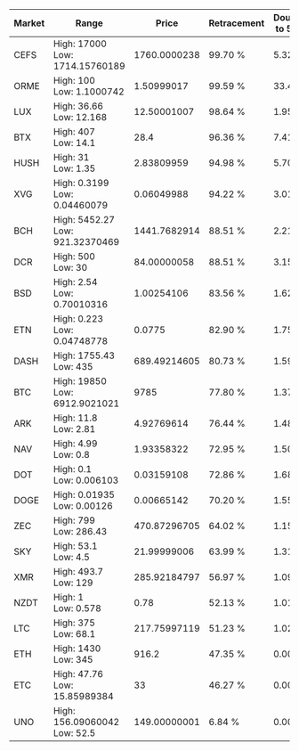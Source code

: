 | Market | Range | Price| Retracement | Doubles to 50% |
| --- | --- | --- | --- | --- |
| CEFS | High: 17000<br />Low: 1714.15760189 | 1760.0000238 | 99.70 % | 5.32 |
| ORME | High: 100<br />Low: 1.1000742 | 1.50999017 | 99.59 % | 33.48 |
| LUX | High: 36.66<br />Low: 12.168 | 12.50001007 | 98.64 % | 1.95 |
| BTX | High: 407<br />Low: 14.1 | 28.4 | 96.36 % | 7.41 |
| HUSH | High: 31<br />Low: 1.35 | 2.83809959 | 94.98 % | 5.70 |
| XVG | High: 0.3199<br />Low: 0.04460079 | 0.06049988 | 94.22 % | 3.01 |
| BCH | High: 5452.27<br />Low: 921.32370469 | 1441.7682914 | 88.51 % | 2.21 |
| DCR | High: 500<br />Low: 30 | 84.00000058 | 88.51 % | 3.15 |
| BSD | High: 2.54<br />Low: 0.70010316 | 1.00254106 | 83.56 % | 1.62 |
| ETN | High: 0.223<br />Low: 0.04748778 | 0.0775 | 82.90 % | 1.75 |
| DASH | High: 1755.43<br />Low: 435 | 689.49214605 | 80.73 % | 1.59 |
| BTC | High: 19850<br />Low: 6912.9021021 | 9785 | 77.80 % | 1.37 |
| ARK | High: 11.8<br />Low: 2.81 | 4.92769614 | 76.44 % | 1.48 |
| NAV | High: 4.99<br />Low: 0.8 | 1.93358322 | 72.95 % | 1.50 |
| DOT | High: 0.1<br />Low: 0.006103 | 0.03159108 | 72.86 % | 1.68 |
| DOGE | High: 0.01935<br />Low: 0.00126 | 0.00665142 | 70.20 % | 1.55 |
| ZEC | High: 799<br />Low: 286.43 | 470.87296705 | 64.02 % | 1.15 |
| SKY | High: 53.1<br />Low: 4.5 | 21.99999006 | 63.99 % | 1.31 |
| XMR | High: 493.7<br />Low: 129 | 285.92184797 | 56.97 % | 1.09 |
| NZDT | High: 1<br />Low: 0.578 | 0.78 | 52.13 % | 1.01 |
| LTC | High: 375<br />Low: 68.1 | 217.75997119 | 51.23 % | 1.02 |
| ETH | High: 1430<br />Low: 345 | 916.2 | 47.35 % | 0.00 |
| ETC | High: 47.76<br />Low: 15.85989384 | 33 | 46.27 % | 0.00 |
| UNO | High: 156.09060042<br />Low: 52.5 | 149.00000001 | 6.84 % | 0.00 |
